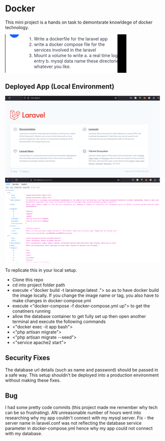 # Docker

This mini project is a hands on task to demontsrate knowldege of docker technology.

![project](project.png)

## Deployed App (Local Environment)

![project](res1.png)  
![project](res2.png)

To replicate this in your local setup.

- Clone this repo
- cd into project folder path
- execute <"docker build -t laraimage:latest ."> so as to have docker build the image locally. If you change the image name or tag, you also have to make changes in docker-compose.yml
- execute <"docker-compose -f docker-compose.yml up"> to get the conatiners running
- allow the database container to get fully set up then open another terminal and execute the following commands
- <"docker exec -it app bash">
- <"php artisan migrate">
- <"php artisan migrate --seed">
- <"service apache2 start">

## Security Fixes

The database url details (such as name and password) should be passed in a safe way. This setup shouldn't be deployed into a production environment without making these fixes.

## Bug

I had some pretty code commits (this project made me remember why tech can be so frustrating). AN unreasonable number of hours went into researching why my app couldn't connect with my mysql server.
Fix - the server name in laravel.conf was not reflecting the database service parameter in docker-compose.yml hence why my app could not connect with my database.
